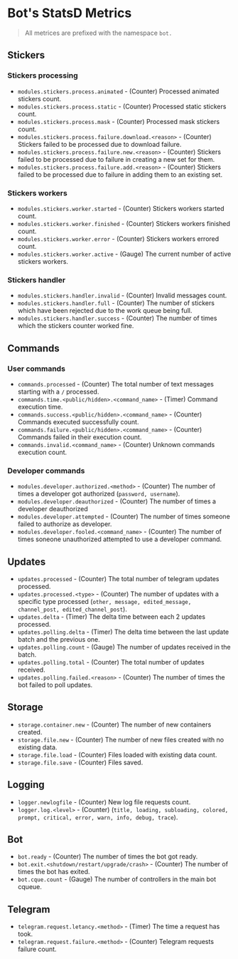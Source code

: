 
# Bot's StatsD Metrics

> All metrices are prefixed with the namespace `bot.`

## Stickers

### Stickers processing

- `modules.stickers.process.animated` - (Counter) Processed animated stickers count.
- `modules.stickers.process.static` - (Counter) Processed static stickers count.
- `modules.stickers.process.mask` - (Counter) Processed mask stickers count.
- `modules.stickers.process.failure.download.<reason>` - (Counter) Stickers failed to be processed due to download failure.
- `modules.stickers.process.failure.new.<reason>` - (Counter) Stickers failed to be processed due to failure in creating a new set for them.
- `modules.stickers.process.failure.add.<reason>` - (Counter) Stickers failed to be processed due to failure in adding them to an existing set.

### Stickers workers

- `modules.stickers.worker.started` - (Counter) Stickers workers started count.
- `modules.stickers.worker.finished` - (Counter) Stickers workers finished count.
- `modules.stickers.worker.error` - (Counter) Stickers workers errored count.
- `modules.stickers.worker.active` - (Gauge) The current number of active stickers workers.

### Stickers handler

- `modules.stickers.handler.invalid` - (Counter) Invalid messages count.
- `modules.stickers.handler.full` - (Counter) The number of stickers which have been rejected due to the work queue being full.
- `modules.stickers.handler.success` - (Counter) The number of times which the stickers counter worked fine.

## Commands

### User commands

- `commands.processed` - (Counter) The total number of text messages starting with a `/` processed.
- `commands.time.<public/hidden>.<command_name>` - (Timer) Command execution time.
- `commands.success.<public/hidden>.<command_name>` - (Counter) Commands executed successfully count.
- `commands.failure.<public/hidden>.<command_name>` - (Counter) Commands failed in their execution count.
- `commands.invalid.<command_name>` - (Counter) Unknown commands execution count.

### Developer commands

- `modules.developer.authorized.<method>` - (Counter) The number of times a developer got authorized (`password, username`).
- `modules.developer.deauthorized` - (Counter) The number of times a developer deauthorized
- `modules.developer.attempted` - (Counter) The number of times someone failed to authorize as developer.
- `modules.developer.fooled.<command_name>` - (Counter) The number of times soneone unauthorized attempted to use a developer command.

## Updates

- `updates.processed` - (Counter) The total number of telegram updates processed.
- `updates.processed.<type>` - (Counter) The number of updates with a specific type processed (`other, message, edited_message, channel_post, edited_channel_post`).
- `updates.delta` - (Timer) The delta time between each 2 updates processed.
- `updates.polling.delta` - (Timer) The delta time between the last update batch and the previous one.
- `updates.polling.count` - (Gauge) The number of updates received in the batch.
- `updates.polling.total` - (Counter) The total number of updates received.
- `updates.polling.failed.<reason>` - (Counter) The number of times the bot failed to poll updates.

## Storage

- `storage.container.new` - (Counter) The number of new containers created.
- `storage.file.new` - (Counter) The number of new files created with no existing data.
- `storage.file.load` - (Counter) Files loaded with existing data count.
- `storage.file.save` - (Counter) Files saved.

## Logging

- `logger.newlogfile` - (Counter) New log file requests count.
- `logger.log.<level>` - (Counter) (`title, loading, subloading, colored, prompt, critical, error, warn, info, debug, trace`).

## Bot

- `bot.ready` - (Counter) The number of times the bot got ready.
- `bot.exit.<shutdown/restart/upgrade/crash>` - (Counter) The number of times the bot has exited.
- `bot.cque.count` - (Gauge) The number of controllers in the main bot cqueue.

## Telegram

- `telegram.request.letancy.<method>` - (Timer) The time a request has took.
- `telegram.request.failure.<method>` - (Counter) Telegram requests failure count.
